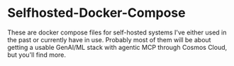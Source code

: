 # Selfhosted-Docker-Compose
These are docker compose files for self-hosted systems I've either used in the past or currently have in use. Probably most of them will be about getting a usable GenAI/ML stack with agentic MCP through Cosmos Cloud, but you'll find more.
